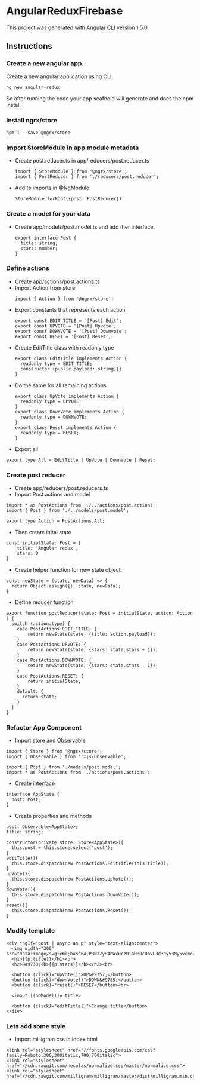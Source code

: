 # AngularReduxFirebase

This project was generated with [Angular CLI](https://github.com/angular/angular-cli) version 1.5.0.

## Instructions

### Create a new angular app.
Create a new angular application using CLI.
```
ng new angular-redux

```
So after running the code your app scafhold will generate and does the npm install.

### Install ngrx/store
```
npm i --save @ngrx/store
```
### Import StoreModule in app.module metadata
- Create post.reducer.ts in app/reducers/post.reducer.ts
  ```
  import { StoreModule } from '@ngrx/store';
  import { PostReducer } from './reducers/post.reducer';
  ```
- Add to imports in @NgModule
  ```
  StoreModule.forRoot({post: PostReducer})
  ```
### Create a model for your data
- Create app/models/post.model.ts and add ther interface.
  ```
  export interface Post {
    title: string;
    stars: number;
  }
  ```
### Define actions
- Create app/actions/post.actions.ts
- Import Action from store
  ```
  import { Action } from '@ngrx/store';
  ```
- Export constants that represents each action
  ```
  export const EDIT_TITLE = '[Post] Edit';
  export const UPVOTE = '[Post] Upvote';
  export const DOWNVOTE = '[Post] Downvote';
  export const RESET = '[Post] Reset';
  ```
- Create EditTitle class with readonly type
  ```
  export class EditTitle implements Action {
    readonly type = EDIT_TITLE;
    constructor (public payload: string){}
  }
  ```
- Do the same for all remaining actions
  ```
  export class UpVote implements Action {
    readonly type = UPVOTE;
  }
  export class DownVote implements Action {
    readonly type = DOWNVOTE;
  }
  export class Reset implements Action {
    readonly type = RESET;
  }
  ```
- Export all
```
export type All = EditTitle | UpVote | DownVote | Reset;
```
### Create post reducer
- Create app/reducers/post.reducers.ts
- Import Post actions and model
```
import * as PostActions from './../actions/post.actions';
import { Post } from './../models/post.model';

export type Action = PostActions.All;
```
- Then create inital state

```
const initialState: Post = {
    title: 'Angular redux',
    stars: 0
}
```
- Create helper function for new state object.
```
const newState = (state, newData) => {
  return Object.assign({}, state, newData);
}
```
- Define reducer function

```
export function postReducer(state: Post = initialState, action: Action ) {
  switch (action.type) {
    case PostActions.EDIT_TITLE: {
        return newState(state, {title: action.payload});
    }
    case PostActions.UPVOTE: {
        return newState(state, {stars: state.stars + 1});
    }
    case PostActions.DOWNVOTE: {
        return newState(state, {stars: state.stars - 1});
    }
    case PostActions.RESET: {
        return initialState;
    }
    default: {
      return state;
    }
  }
}
```
### Refactor App Component
- Import store and Observable
```
import { Store } from '@ngrx/store';
import { Observable } from 'rxjs/Observable';

import { Post } from './models/post.model';
import * as PostActions from './actions/post.actions';

```
- Create interface
```
interface AppState {
  post: Post;
}
```
- Create properties and methods
```
post: Observable<AppState>;
title: string;

constructor(private store: Store<AppState>){
  this.post = this.store.select('post');
}
editTitle(){
  this.store.dispatch(new PostActions.EditTitle(this.title));
}
upVote(){
  this.store.dispatch(new PostActions.UpVote());
}
downVote(){
  this.store.dispatch(new PostActions.DownVote());
}
reset(){
  this.store.dispatch(new PostActions.Reset());
}
```
### Modify template
```
<div *ngIf="post | async as p" style="text-align:center">
  <img width="300" src="data:image/svg+xml;base64,PHN2ZyB4bWxucz0iaHR0cDovL3d3dy53My5vcmcvMjAwMC9zdmciIHZpZXdCb3g9IjAgMCAyNTAgMjUwIj4KICAgIDxwYXRoIGZpbGw9IiNERDAwMzEiIGQ9Ik0xMjUgMzBMMzEuOSA2My4ybDE0LjIgMTIzLjFMMTI1IDIzMGw3OC45LTQzLjcgMTQuMi0xMjMuMXoiIC8+CiAgICA8cGF0aCBmaWxsPSIjQzMwMDJGIiBkPSJNMTI1IDMwdjIyLjItLjFWMjMwbDc4LjktNDMuNyAxNC4yLTEyMy4xTDEyNSAzMHoiIC8+CiAgICA8cGF0aCAgZmlsbD0iI0ZGRkZGRiIgZD0iTTEyNSA1Mi4xTDY2LjggMTgyLjZoMjEuN2wxMS43LTI5LjJoNDkuNGwxMS43IDI5LjJIMTgzTDEyNSA1Mi4xem0xNyA4My4zaC0zNGwxNy00MC45IDE3IDQwLjl6IiAvPgogIDwvc3ZnPg==">
  <h1>{{p.title}}</h1><br>
  <h2>&#9733;<b>{{p.stars}}</b></h2><br>

  <button (click)="upVote()">UP&#9757;</button>
  <button (click)="downVote()">DOWN&#9785;</button>
  <button (click)="reset()">RESET</button><br>

  <input [(ngModel)]= title>

  <button (click)="editTitle()">Change title</button>
</div>

```
### Lets add some style
- Import milligram css in index.html
```
<link rel="stylesheet" href="//fonts.googleapis.com/css?family=Roboto:300,300italic,700,700italic">
<link rel="stylesheet" href="//cdn.rawgit.com/necolas/normalize.css/master/normalize.css">
<link rel="stylesheet" href="//cdn.rawgit.com/milligram/milligram/master/dist/milligram.min.css">
```
